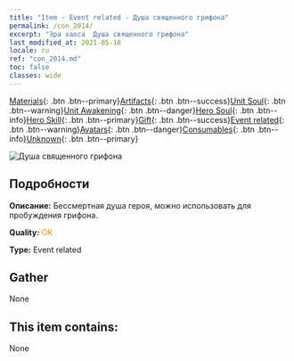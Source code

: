 ```yaml
---
title: "Item - Event related - Душа священного грифона"
permalink: /con_2014/
excerpt: "Эра хаоса  Душа священного грифона"
last_modified_at: 2021-05-18
locale: ru
ref: "con_2014.md"
toc: false
classes: wide
---
```

 [Materials](/ItemsRU/){: .btn .btn--primary}[Artifacts](/ItemsRU/Artifacts/){: .btn .btn--success}[Unit Soul](/ItemsRU/UnitSoul/){: .btn .btn--warning}[Unit Awakening](/ItemsRU/UnitAwakening/){: .btn .btn--danger}[Hero Soul](/ItemsRU/HeroSoul/){: .btn .btn--info}[Hero Skill](/ItemsRU/HeroSkill/){: .btn .btn--primary}[Gift](/ItemsRU/Gift/){: .btn .btn--success}[Event related](/ItemsRU/Events/){: .btn .btn--warning}[Avatars](/ItemsRU/Avatars/){: .btn .btn--danger}[Consumables](/ItemsRU/Consumables/){: .btn .btn--info}[Unknown](/ItemsRU/Unknown/){: .btn .btn--primary}

 ![Душа священного грифона](/images/t/juexing_103.jpg)

## Подробности
 **Описание:** Бессмертная душа героя, можно использовать для пробуждения грифона.

 **Quality:** <span style="color: #FF8C00">OK</span>

 **Type:** Event related

## Gather

  None

## This item contains:

  None

